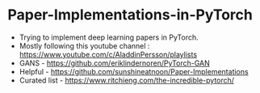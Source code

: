 # Paper-Implementations-in-PyTorch
 - Trying to implement deep learning papers in PyTorch.
 - Mostly following this youtube channel : https://www.youtube.com/c/AladdinPersson/playlists
 - GANS - https://github.com/eriklindernoren/PyTorch-GAN
 - Helpful - https://github.com/sunshineatnoon/Paper-Implementations
 - Curated list - https://www.ritchieng.com/the-incredible-pytorch/
